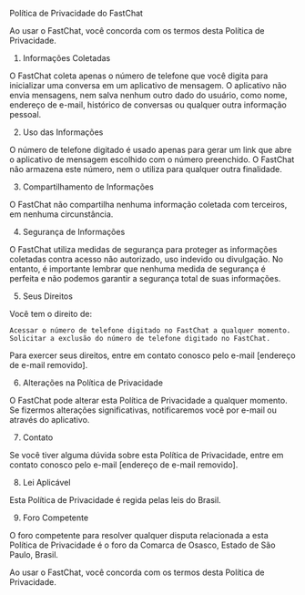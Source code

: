 Política de Privacidade do FastChat

Ao usar o FastChat, você concorda com os termos desta Política de Privacidade.

1. Informações Coletadas

O FastChat coleta apenas o número de telefone que você digita para inicializar uma conversa em um aplicativo de mensagem. O aplicativo não envia mensagens, nem salva nenhum outro dado do usuário, como nome, endereço de e-mail, histórico de conversas ou qualquer outra informação pessoal.

2. Uso das Informações

O número de telefone digitado é usado apenas para gerar um link que abre o aplicativo de mensagem escolhido com o número preenchido. O FastChat não armazena este número, nem o utiliza para qualquer outra finalidade.

3. Compartilhamento de Informações

O FastChat não compartilha nenhuma informação coletada com terceiros, em nenhuma circunstância.

4. Segurança de Informações

O FastChat utiliza medidas de segurança para proteger as informações coletadas contra acesso não autorizado, uso indevido ou divulgação. No entanto, é importante lembrar que nenhuma medida de segurança é perfeita e não podemos garantir a segurança total de suas informações.

5. Seus Direitos

Você tem o direito de:

    Acessar o número de telefone digitado no FastChat a qualquer momento.
    Solicitar a exclusão do número de telefone digitado no FastChat.

Para exercer seus direitos, entre em contato conosco pelo e-mail [endereço de e-mail removido].

6. Alterações na Política de Privacidade

O FastChat pode alterar esta Política de Privacidade a qualquer momento. Se fizermos alterações significativas, notificaremos você por e-mail ou através do aplicativo.

7. Contato

Se você tiver alguma dúvida sobre esta Política de Privacidade, entre em contato conosco pelo e-mail [endereço de e-mail removido].

8. Lei Aplicável

Esta Política de Privacidade é regida pelas leis do Brasil.

9. Foro Competente

O foro competente para resolver qualquer disputa relacionada a esta Política de Privacidade é o foro da Comarca de Osasco, Estado de São Paulo, Brasil.

Ao usar o FastChat, você concorda com os termos desta Política de Privacidade.
